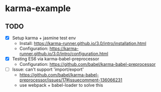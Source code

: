 # karma-example

## TODO
- [x] Setup karma + jasmine test env
	* Install: https://karma-runner.github.io/3.0/intro/installation.html 
	* Configuration: https://karma-runner.github.io/3.0/intro/configuration.html
- [x] Testing ES6 via karma-babel-preprocessor
	* Configuration: https://github.com/babel/karma-babel-preprocessor
- [ ] Issue: can't support 'import/export'
	* https://github.com/babel/karma-babel-preprocessor/issues/17#issuecomment-136066231
	* use webpack + babel-loader to solve this
